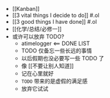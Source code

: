 - [[Kanban]]
- [[3 vital things I decide to do]] #.ol
- [[3 good things I have done]] #.ol
- [[化学/总结/必修一]]
- 或许可以放弃 TODO?
	- atimelogger <== DONE LIST
	- TODO 仅备忘一些长远的事情
	- 以后假期也没必要写一些 TODO 了
	- 像 [[不要让别人知道]]
	- 记在心里就好
	- `TODO` 带来的是虚假的满足感
	- 放弃它试试